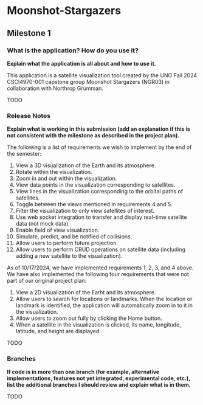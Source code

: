 # Moonshot-Stargazers
## Milestone 1
### What is the application? How do you use it?
**Explain what the application is all about and how to use it.**

This application is a satellite visualization tool created by the UNO Fall 2024 CSCI4970-001 capstone group Moonshot Stargazers (NGR03) in collaboration with Northrop Grumman. 

TODO

### Release Notes
**Explain what is working in this submission (add an explanation if this is not consistent with the milestone as described in the project plan).**

The following is a list of requirements we wish to implement by the end of the semester:
1. View a 3D visualization of the Earth and its atmosphere.
2. Rotate within the visualization.
3. Zoom in and out within the visualization.
4. View data points in the visualization corresponding to satellites.
5. View lines in the visualization corresponding to the orbital paths of satellites.
6. Toggle between the views mentioned in requirements 4 and 5.
7. Filter the visualization to only view satellites of interest.
8. Use web socket integration to transfer and display real-time satellite data (not mock data).
9. Enable field of view visualization.
10. Simulate, predict, and be notified of collisions.
11. Allow users to perform future projection.
12. Allow users to perform CRUD operations on satellite data (including adding a new satellite to the visualization).
    
As of 10/17/2024, we have implemented requirements 1, 2, 3, and 4 above. We have also implemented the following four requirements that were not part of our original project plan:
1. View a 2D visualization of the Earht and its atmosphere.
2. Allow users to search for locations or landmarks. When the location or landmark is identified, the application will automatically zoom in to it in the visualization.
3. Allow users to zoom out fully by clicking the Home button.
4. When a satellite in the visualization is clicked, its name, longitude, latitude, and height are displayed.

TODO

### Branches
**If code is in more than one branch (for example, alternative implementations, features not yet integrated, experimental code, etc.), list the additional branches I should review and explain what is in them.**

TODO





